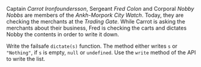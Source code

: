 Captain _Carrot Ironfoundersson_, Sergeant _Fred Colon_ and Corporal _Nobby Nobbs_ are 
members of the _Ankh-Morpork City Watch_. Today, they are checking the merchants 
at the _Trading Gate_. While Carrot is asking the merchants about their 
business, Fred is checking the carts and dictates Nobby the contents in order 
to write it down.

Write the failsafe `dictate(s)` function. The method either writes `s` or 
`"Nothing"`, if `s` is empty, `null` or `undefined`. Use the `write` method of the API to write
the list.

